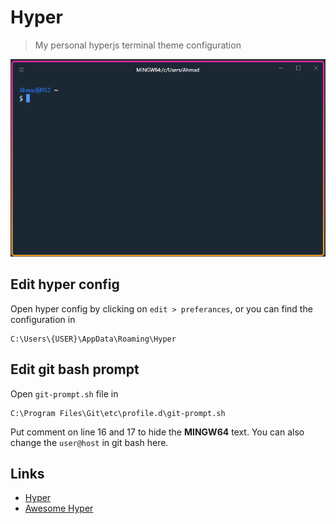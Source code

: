 # Hyper

> My personal hyperjs terminal theme configuration

![screenshot](screenshots/hyper.png)

## Edit hyper config

Open hyper config by clicking on `edit > preferances`, or you can find the configuration in

```
C:\Users\{USER}\AppData\Roaming\Hyper
```

## Edit git bash prompt

Open `git-prompt.sh` file in

```
C:\Program Files\Git\etc\profile.d\git-prompt.sh
```

Put comment on line 16 and 17 to hide the **MINGW64** text. You can also change the `user@host` in git bash here.

## Links

- [Hyper](https://hyper.is/)
- [Awesome Hyper](https://github.com/bnb/awesome-hyper#customization)

